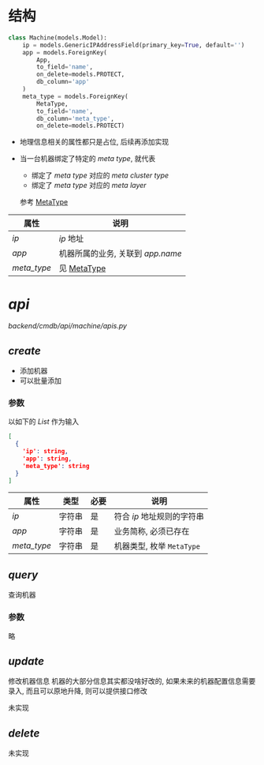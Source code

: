 # 结构
```python
class Machine(models.Model):
    ip = models.GenericIPAddressField(primary_key=True, default='')
    app = models.ForeignKey(
        App,
        to_field='name',
        on_delete=models.PROTECT,
        db_column='app'
    )
    meta_type = models.ForeignKey(
        MetaType,
        to_field='name',
        db_column='meta_type',
        on_delete=models.PROTECT)
```

* 地理信息相关的属性都只是占位, 后续再添加实现
* 当一台机器绑定了特定的 _meta type_, 就代表
  * 绑定了 _meta type_ 对应的 _meta cluster type_
  * 绑定了 _meta type_ 对应的 _meta layer_ 
  
  参考 [MetaType](meta_type.md)

| 属性          | 说明                         |
|-------------|----------------------------|
| _ip_        | _ip_ 地址                    |
| _app_       | 机器所属的业务, 关联到 _app.name_    |
| _meta_type_ | 见 [MetaType](meta_type.md) |

# _api_
_backend/cmdb/api/machine/apis.py_
## _create_
* 添加机器
* 可以批量添加
### 参数
以如下的 _List_ 作为输入
```json
[
  {
    'ip': string,
    'app': string,
    'meta_type': string
  }
]
```

| 属性          | 类型  | 必要  | 说明                  |
|-------------|-----|-----|---------------------|
| _ip_        | 字符串 | 是   | 符合 _ip_ 地址规则的字符串    |
| _app_       | 字符串 | 是   | 业务简称, 必须已存在         |
| _meta_type_ | 字符串 | 是   | 机器类型, 枚举 `MetaType` |

## _query_
查询机器
### 参数
略


## _update_
修改机器信息
机器的大部分信息其实都没啥好改的, 如果未来的机器配置信息需要录入, 而且可以原地升降, 则可以提供接口修改

未实现

## _delete_
未实现